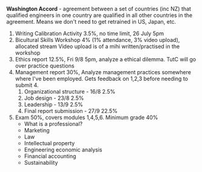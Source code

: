 **Washington Accord** - agreement between a set of countries (inc NZ) that qualified engineers in one country are qualified in all other countries in the agreement. Means we don't need to get retrained in US, Japan, etc.

1. Writing Calibration Activity
	3.5%, no time limit, 26 July 5pm
2. Bicultural Skills Workshop
	4% (1% attendance, 3% video upload), allocated stream
	Video upload is of a mihi written/practised in the workshop
3. Ethics report
	12.5%, Fri 9/8 5pm, analyze a ethical dilemma. TutC will go over practice questions
4. Management report
	30%, Analyze management practices somewhere where I've been employed.
	Gets feedback on 1,2,3 before needing to submit 4.
	1. Organizational structure - 16/8 2.5%
	2. Job design - 23/8 2.5%
	3. Leadership - 13/9 2.5%
	4. Final report submission - 27/9 22.5%
5. Exam
	50%, covers modules 1,4,5,6. Minimum grade 40%
	- What is a professional?
	- Marketing
	- Law
	- Intellectual property
	- Engineering economic analysis
	- Financial accounting
	- Sustainability

